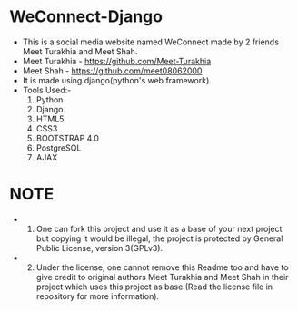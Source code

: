 # WeConnect-Django
- This is a social media website named WeConnect made by 2 friends Meet Turakhia and Meet Shah.
- Meet Turakhia - https://github.com/Meet-Turakhia
- Meet Shah - https://github.com/meet08062000
- It is made using django(python's web framework).
- Tools Used:-
  1. Python
  2. Django
  3. HTML5
  4. CSS3
  5. BOOTSTRAP 4.0
  6. PostgreSQL
  7. AJAX
# NOTE  
- 1. One can fork this project and use it as a base of your next project but copying it would be illegal, the project is protected by General Public License, 
     version 3(GPLv3).
- 2. Under the license, one cannot remove this Readme too and have to give credit to original authors Meet Turakhia and Meet Shah in their project which uses this project
     as base.(Read the license file in repository for more information).
